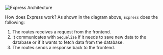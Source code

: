 ![Express Architecture](https://i.imgur.com/Jb1tjbR.png)

How does Express work?
As shown in the diagram above, `Express` does the following:

1. The routes receives a request from the frontend.
2. It communicates with `Sequelize` if it needs to save new data to the database or if it wants to fetch data from the database.
3. The routes sends a response back to the frontend.
